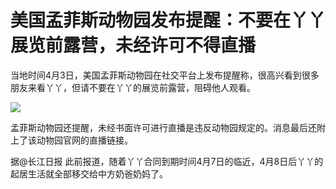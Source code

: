 # 美国孟菲斯动物园发布提醒：不要在丫丫展览前露营，未经许可不得直播

当地时间4月3日，美国孟菲斯动物园在社交平台上发布提醒称，很高兴看到很多朋友来看丫丫，但请不要在丫丫的展览前露营，阻碍他人观看。

![](https://inews.gtimg.com/newsapp_bt/0/15770552857/1000)

孟菲斯动物园还提醒，未经书面许可进行直播是违反动物园规定的。消息最后还附上了该动物园官网的直播链接。

据@长江日报 此前报道，随着丫丫合同到期时间4月7日的临近，4月8日后丫丫的起居生活就全部移交给中方奶爸奶妈了。

